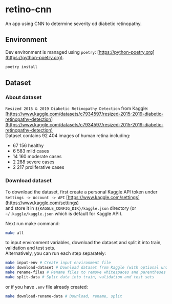 # retino-cnn
An app using CNN to determine severity od diabetic retinopathy.

## Environment
Dev environment is managed using `poetry`: [https://python-poetry.org](https://python-poetry.org).
```bash
poetry install
```

## Dataset

### About dataset
`Resized 2015 & 2019 Diabetic Retinopathy Detection` from Kaggle: [https://www.kaggle.com/datasets/c7934597/resized-2015-2019-diabetic-retinopathy-detection](https://www.kaggle.com/datasets/c7934597/resized-2015-2019-diabetic-retinopathy-detection)  
Dataset contains 92 404 images of human retina including:
- 67 156 healthy
- 6 583 mild cases
- 14 160 moderate cases
- 2 288 severe cases
- 2 217 proliferative cases


### Download dataset
To download the dataset, first create a personal Kaggle API token under  
`Settings -> Account -> API`  [https://www.kaggle.com/settings](https://www.kaggle.com/settings)  
and store it in `${KAGGLE_CONFIG_DIR}/kaggle.json` directory (or `~/.kaggle/kaggle.json` which is default for Kaggle API).

Next run make command:
```bash
make all
```
to input environment variables, download the dataset and split it into train, validation and test sets.   
Alternatively, you can run each step separately:
```bash
make input-env # Create input environment file
make download-dataset # Download dataset from Kaggle (with optional unzipping)
make rename-files # Rename files to remove whitespaces and parentheses
make split-data # Split data into train, validation and test sets
```
or if you have `.env` file already created:
```bash
make download-rename-data # Download, rename, split
```
